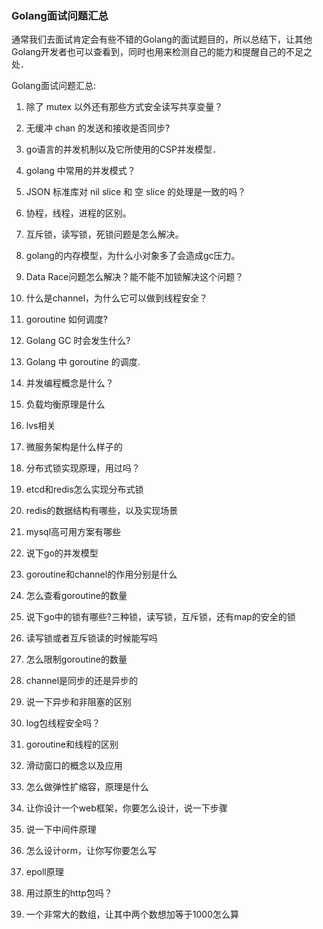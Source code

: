 ### Golang面试问题汇总

通常我们去面试肯定会有些不错的Golang的面试题目的，所以总结下，让其他Golang开发者也可以查看到，同时也用来检测自己的能力和提醒自己的不足之处．

Golang面试问题汇总:

1. 除了 mutex 以外还有那些方式安全读写共享变量？

2. 无缓冲 chan 的发送和接收是否同步?

3. go语言的并发机制以及它所使用的CSP并发模型．

4. golang 中常用的并发模式？

5. JSON 标准库对 nil slice 和 空 slice 的处理是一致的吗？　

6. 协程，线程，进程的区别。

7. 互斥锁，读写锁，死锁问题是怎么解决。

8. golang的内存模型，为什么小对象多了会造成gc压力。

9. Data Race问题怎么解决？能不能不加锁解决这个问题？

10. 什么是channel，为什么它可以做到线程安全？

11. goroutine 如何调度?

12. Golang GC 时会发生什么?

13. Golang 中 goroutine 的调度.

14. 并发编程概念是什么？

15. 负载均衡原理是什么

16. lvs相关

17. 微服务架构是什么样子的

18. 分布式锁实现原理，用过吗？

19. etcd和redis怎么实现分布式锁

20. redis的数据结构有哪些，以及实现场景

21. mysql高可用方案有哪些

22. 说下go的并发模型

23. goroutine和channel的作用分别是什么

24. 怎么查看goroutine的数量

25. 说下go中的锁有哪些?三种锁，读写锁，互斥锁，还有map的安全的锁

26. 读写锁或者互斥锁读的时候能写吗

27. 怎么限制goroutine的数量

28. channel是同步的还是异步的

29. 说一下异步和非阻塞的区别

30. log包线程安全吗？

31. goroutine和线程的区别

32. 滑动窗口的概念以及应用

33. 怎么做弹性扩缩容，原理是什么

34. 让你设计一个web框架，你要怎么设计，说一下步骤

35. 说一下中间件原理

36. 怎么设计orm，让你写你要怎么写

37. epoll原理

38. 用过原生的http包吗？

39. 一个非常大的数组，让其中两个数想加等于1000怎么算
